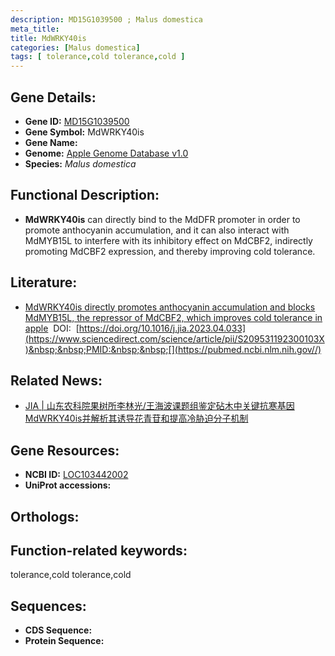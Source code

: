 ```yaml
---
description: MD15G1039500 ; Malus domestica
meta_title:
title: MdWRKY40is
categories: [Malus domestica]
tags: [ tolerance,cold tolerance,cold ]
---
```


## Gene Details:
- **Gene ID:**	[MD15G1039500]()
- **Gene Symbol:** MdWRKY40is
- **Gene Name:** 
- **Genome:** [Apple Genome Database v1.0]()
- **Species:** *Malus domestica*

## Functional Description:
   - **MdWRKY40is** can directly bind to the MdDFR promoter in order to promote anthocyanin accumulation, and it can also interact with MdMYB15L to interfere with its inhibitory effect on MdCBF2, indirectly promoting MdCBF2 expression, and thereby improving cold tolerance. 

## Literature:
   - [MdWRKY40is directly promotes anthocyanin accumulation and blocks MdMYB15L, the repressor of MdCBF2, which improves cold tolerance in apple]( https://www.sciencedirect.com/science/article/pii/S209531192300103X)&nbsp;&nbsp;DOI:&nbsp;&nbsp;[https://doi.org/10.1016/j.jia.2023.04.033](https://www.sciencedirect.com/science/article/pii/S209531192300103X)&nbsp;&nbsp;PMID:&nbsp;&nbsp;[](https://pubmed.ncbi.nlm.nih.gov//)

## Related News:
   - [JIA | 山东农科院果树所李林光/王海波课题组鉴定砧木中关键抗寒基因MdWRKY40is并解析其诱导花青苷和提高冷胁迫分子机制](https://mp.weixin.qq.com/s/pC2lh50D9niR4mmAINA5OA)

## Gene Resources:
- **NCBI ID:** [LOC103442002](https://www.ncbi.nlm.nih.gov/gene/?term=LOC103442002)
- **UniProt accessions:** [](https://www.uniprot.org/uniprotkb//entry)

## Orthologs:

## Function-related keywords:
tolerance,cold tolerance,cold

## Sequences:
- **CDS Sequence:**
- **Protein Sequence:**
